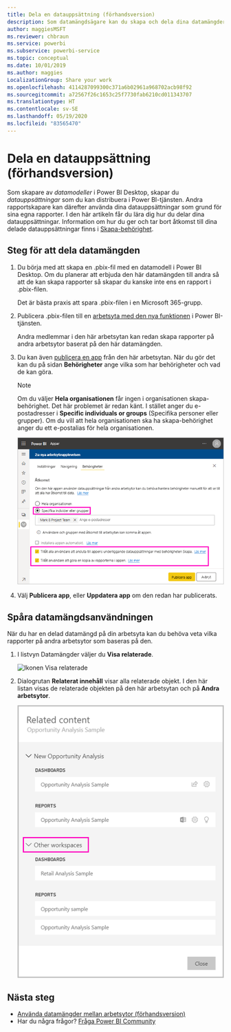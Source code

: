 ```yaml
---
title: Dela en datauppsättning (förhandsversion)
description: Som datamängdsägare kan du skapa och dela dina datamängder så att andra kan använda dem. Läs hur du delar dem.
author: maggiesMSFT
ms.reviewer: chbraun
ms.service: powerbi
ms.subservice: powerbi-service
ms.topic: conceptual
ms.date: 10/01/2019
ms.author: maggies
LocalizationGroup: Share your work
ms.openlocfilehash: 4114287099300c371a6b02961a968702acb98f92
ms.sourcegitcommit: a72567f26c1653c25f7730fab6210cd011343707
ms.translationtype: HT
ms.contentlocale: sv-SE
ms.lasthandoff: 05/19/2020
ms.locfileid: "83565470"
---
```

# <a name="share-a-dataset-preview"></a>Dela en datauppsättning (förhandsversion)

Som skapare av *datamodeller* i Power BI Desktop, skapar du *datauppsättningar* som du kan distribuera i Power BI-tjänsten. Andra rapportskapare kan därefter använda dina datauppsättningar som grund för sina egna rapporter. I den här artikeln får du lära dig hur du delar dina datauppsättningar. Information om hur du ger och tar bort åtkomst till dina delade datauppsättningar finns i [Skapa-behörighet](service-datasets-build-permissions.md).

## <a name="steps-to-sharing-your-dataset"></a>Steg för att dela datamängden

1. Du börja med att skapa en .pbix-fil med en datamodell i Power BI Desktop. Om du planerar att erbjuda den här datamängden till andra så att de kan skapa rapporter så skapar du kanske inte ens en rapport i .pbix-filen.

    Det är bästa praxis att spara .pbix-filen i en Microsoft 365-grupp.

1. Publicera .pbix-filen till en [arbetsyta med den nya funktionen](../collaborate-share/service-create-the-new-workspaces.md) i Power BI-tjänsten.
    
    Andra medlemmar i den här arbetsytan kan redan skapa rapporter på andra arbetsytor baserat på den här datamängden.

1. Du kan även [publicera en app](../collaborate-share/service-create-distribute-apps.md) från den här arbetsytan. När du gör det kan du på sidan **Behörigheter** ange vilka som har behörigheter och vad de kan göra.

    > [!NOTE]
    > Om du väljer **Hela organisationen** får ingen i organisationen skapa-behörighet. Det här problemet är redan känt. I stället anger du e-postadresser i **Specific individuals or groups** (Specifika personer eller grupper).  Om du vill att hela organisationen ska ha skapa-behörighet anger du ett e-postalias för hela organisationen.

    ![Ange appbehörigheter](media/service-datasets-build-permissions/power-bi-dataset-app-permission-new-look.png)

1. Välj **Publicera app**, eller **Uppdatera app** om den redan har publicerats.

## <a name="track-your-dataset-usage"></a>Spåra datamängdsanvändningen

När du har en delad datamängd på din arbetsyta kan du behöva veta vilka rapporter på andra arbetsytor som baseras på den.

1. I listvyn Datamängder väljer du **Visa relaterade**.

    ![Ikonen Visa relaterade](media/service-datasets-build-permissions/power-bi-dataset-view-related-to-dataset.png)

1. Dialogrutan **Relaterat innehåll** visar alla relaterade objekt. I den här listan visas de relaterade objekten på den här arbetsytan och på **Andra arbetsytor**.
 
    ![Dialogrutan Relaterat innehåll](media/service-datasets-build-permissions/power-bi-dataset-related-workspaces.png)

## <a name="next-steps"></a>Nästa steg

- [Använda datamängder mellan arbetsytor (förhandsversion)](service-datasets-across-workspaces.md)
- Har du några frågor? [Fråga Power BI Community](https://community.powerbi.com/)
